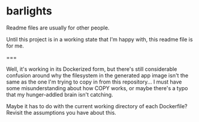 # barlights

Readme files are usually for other people.

Until this project is in a working state that I'm happy with, this readme file is for me.

===

Well, it's working in its Dockerized form, but there's still considerable confusion around why the filesystem in the generated app image isn't the same as the one I'm trying to copy in from this repository...  I must have some misunderstanding about how COPY works, or maybe there's a typo that my hunger-addled brain isn't catching.

Maybe it has to do with the current working directory of each Dockerfile?  Revisit the assumptions you have about this.

